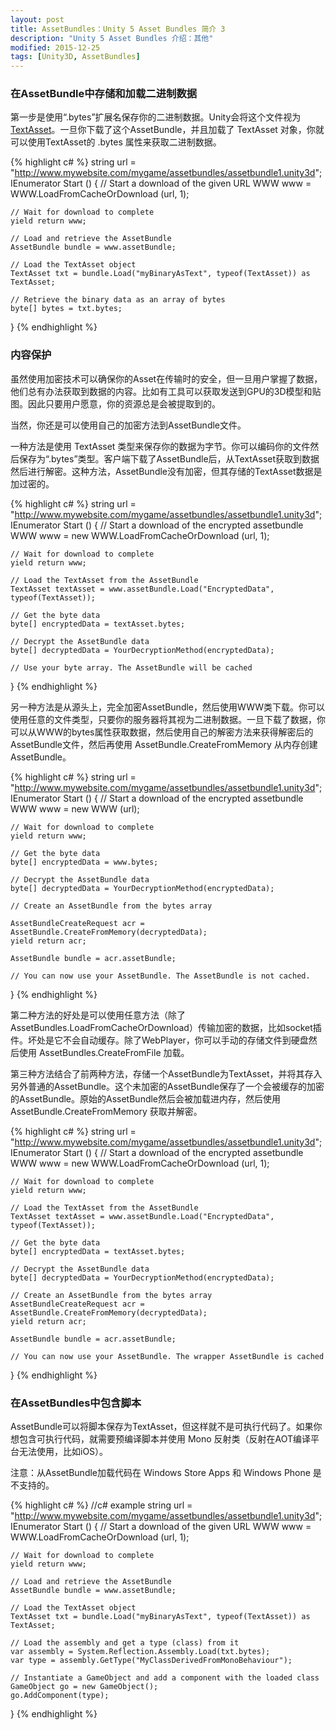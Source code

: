 ```yaml
---
layout: post
title: AssetBundles：Unity 5 Asset Bundles 简介 3
description: "Unity 5 Asset Bundles 介绍：其他"
modified: 2015-12-25
tags: [Unity3D, AssetBundles]
---
```


### 在AssetBundle中存储和加载二进制数据
第一步是使用“.bytes”扩展名保存你的二进制数据。Unity会将这个文件视为[TextAsset](http://docs.unity3d.com/ScriptReference/TextAsset.html)。一旦你下载了这个AssetBundle，并且加载了 TextAsset 对象，你就可以使用TextAsset的 .bytes 属性来获取二进制数据。

{% highlight c# %} 
string url = "http://www.mywebsite.com/mygame/assetbundles/assetbundle1.unity3d";
IEnumerator Start () {
    // Start a download of the given URL
    WWW www = WWW.LoadFromCacheOrDownload (url, 1);

    // Wait for download to complete
    yield return www;

    // Load and retrieve the AssetBundle
    AssetBundle bundle = www.assetBundle;

    // Load the TextAsset object
    TextAsset txt = bundle.Load("myBinaryAsText", typeof(TextAsset)) as TextAsset;

    // Retrieve the binary data as an array of bytes
    byte[] bytes = txt.bytes;
}
{% endhighlight %}

### 内容保护
虽然使用加密技术可以确保你的Asset在传输时的安全，但一旦用户掌握了数据，他们总有办法获取到数据的内容。比如有工具可以获取发送到GPU的3D模型和贴图。因此只要用户愿意，你的资源总是会被提取到的。

当然，你还是可以使用自己的加密方法到AssetBundle文件。

一种方法是使用 TextAsset 类型来保存你的数据为字节。你可以编码你的文件然后保存为“.bytes”类型。客户端下载了AssetBundle后，从TextAsset获取到数据然后进行解密。这种方法，AssetBundle没有加密，但其存储的TextAsset数据是加过密的。

{% highlight c# %} 
string url = "http://www.mywebsite.com/mygame/assetbundles/assetbundle1.unity3d";
IEnumerator Start () {
    // Start a download of the encrypted assetbundle
    WWW www = new WWW.LoadFromCacheOrDownload (url, 1);

    // Wait for download to complete
    yield return www;

    // Load the TextAsset from the AssetBundle
    TextAsset textAsset = www.assetBundle.Load("EncryptedData", typeof(TextAsset));
 
    // Get the byte data
    byte[] encryptedData = textAsset.bytes;

    // Decrypt the AssetBundle data
    byte[] decryptedData = YourDecryptionMethod(encryptedData);

    // Use your byte array. The AssetBundle will be cached
}
{% endhighlight %}

另一种方法是从源头上，完全加密AssetBundle，然后使用WWW类下载。你可以使用任意的文件类型，只要你的服务器将其视为二进制数据。一旦下载了数据，你可以从WWW的bytes属性获取数据，然后使用自己的解密方法来获得解密后的AssetBundle文件，然后再使用 AssetBundle.CreateFromMemory 从内存创建AssetBundle。

{% highlight c# %} 
string url = "http://www.mywebsite.com/mygame/assetbundles/assetbundle1.unity3d";
IEnumerator Start () {
    // Start a download of the encrypted assetbundle
    WWW www = new WWW (url);

    // Wait for download to complete
    yield return www;

    // Get the byte data
    byte[] encryptedData = www.bytes;

    // Decrypt the AssetBundle data
    byte[] decryptedData = YourDecryptionMethod(encryptedData);

    // Create an AssetBundle from the bytes array

    AssetBundleCreateRequest acr = AssetBundle.CreateFromMemory(decryptedData);
    yield return acr;

    AssetBundle bundle = acr.assetBundle;

    // You can now use your AssetBundle. The AssetBundle is not cached.
}
{% endhighlight %}

第二种方法的好处是可以使用任意方法（除了AssetBundles.LoadFromCacheOrDownload）传输加密的数据，比如socket插件。坏处是它不会自动缓存。除了WebPlayer，你可以手动的存储文件到硬盘然后使用 AssetBundles.CreateFromFile 加载。

第三种方法结合了前两种方法，存储一个AssetBundle为TextAsset，并将其存入另外普通的AssetBundle。这个未加密的AssetBundle保存了一个会被缓存的加密的AssetBundle。原始的AssetBundle然后会被加载进内存，然后使用 AssetBundle.CreateFromMemory 获取并解密。

{% highlight c# %} 
string url = "http://www.mywebsite.com/mygame/assetbundles/assetbundle1.unity3d";
IEnumerator Start () {
    // Start a download of the encrypted assetbundle
    WWW www = new WWW.LoadFromCacheOrDownload (url, 1);

    // Wait for download to complete
    yield return www;

    // Load the TextAsset from the AssetBundle
    TextAsset textAsset = www.assetBundle.Load("EncryptedData", typeof(TextAsset));
 
    // Get the byte data
    byte[] encryptedData = textAsset.bytes;

    // Decrypt the AssetBundle data
    byte[] decryptedData = YourDecryptionMethod(encryptedData);

    // Create an AssetBundle from the bytes array
    AssetBundleCreateRequest acr = AssetBundle.CreateFromMemory(decryptedData);
    yield return acr;

    AssetBundle bundle = acr.assetBundle;

    // You can now use your AssetBundle. The wrapper AssetBundle is cached
}
{% endhighlight %}

### 在AssetBundles中包含脚本
AssetBundle可以将脚本保存为TextAsset，但这样就不是可执行代码了。如果你想包含可执行代码，就需要预编译脚本并使用 Mono 反射类（反射在AOT编译平台无法使用，比如iOS）。

注意：从AssetBundle加载代码在 Windows Store Apps 和 Windows Phone 是不支持的。

{% highlight c# %} 
//c# example
string url = "http://www.mywebsite.com/mygame/assetbundles/assetbundle1.unity3d";
IEnumerator Start () {
    // Start a download of the given URL
    WWW www = WWW.LoadFromCacheOrDownload (url, 1);

    // Wait for download to complete
    yield return www;

    // Load and retrieve the AssetBundle
    AssetBundle bundle = www.assetBundle;

    // Load the TextAsset object
    TextAsset txt = bundle.Load("myBinaryAsText", typeof(TextAsset)) as TextAsset;

    // Load the assembly and get a type (class) from it
    var assembly = System.Reflection.Assembly.Load(txt.bytes);
    var type = assembly.GetType("MyClassDerivedFromMonoBehaviour");

    // Instantiate a GameObject and add a component with the loaded class
    GameObject go = new GameObject();
    go.AddComponent(type);
}
{% endhighlight %}